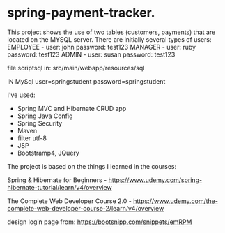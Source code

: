 # spring-payment-tracker.

This project shows the use of two tables (customers, payments) that are located on the MYSQL server.
There are initially several types of users:
EMPLOYEE - user: john password: test123
MANAGER - user: ruby password: test123
ADMIN - user: susan password: test123

file scriptsql in: src/main/webapp/resources/sql

IN MySql
user=springstudent
password=springstudent

I've used:
- Spring MVC and Hibernate CRUD app
- Spring Java Config
- Spring Security
- Maven
- filter utf-8
- JSP
- Bootstramp4, JQuery

The project is based on the things I learned in the courses:

Spring & Hibernate for Beginners - https://www.udemy.com/spring-hibernate-tutorial/learn/v4/overview

The Complete Web Developer Course 2.0 - https://www.udemy.com/the-complete-web-developer-course-2/learn/v4/overview

design login page from: https://bootsnipp.com/snippets/emRPM